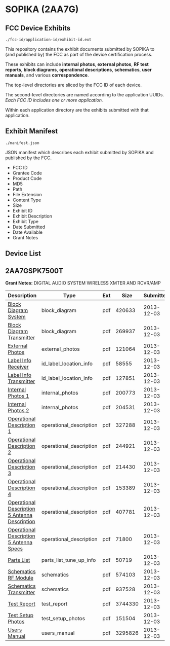 # SOPIKA (2AA7G)
## FCC Device Exhibits

```
./fcc-id/application-id/exhibit-id.ext
```

This repository contains the exhibit documents submitted by SOPIKA to (and published by) the FCC as part of the device certification process.

These exhibits can include **internal photos**, **external photos**, **RF test reports**, **block diagrams**, **operational descriptions**, **schematics**, **user manuals**, and various **correspondence**.

The top-level directories are sliced by the FCC ID of each device.

The second-level directories are named according to the application UUIDs. *Each FCC ID includes one or more application.*

Within each application directory are the exhibits submitted with that application. 

## Exhibit Manifest

```
./manifest.json
```

JSON manifest which describes each exhibit submitted by SOPIKA and published by the FCC.

- FCC ID
- Grantee Code
- Product Code
- MD5
- Path
- File Extension
- Content Type
- Size
- Exhibit ID
- Exhibit Description
- Exhibit Type
- Date Submitted
- Date Available
- Grant Notes

## Device List
## 2AA7GSPK7500T
**Grant Notes:** DIGITAL AUDIO SYSTEM WIRELESS XMTER AND RCVR/AMP

| Description | Type | Ext | Size | Submitted | Available |
| ----------- | ---- | --- | ---- | --------- | --------- |
| [Block Diagram System](2AA7GSPK7500T/98f8daea31158daa68a294d75cf200e6/2132945.pdf) | block_diagram | pdf | 420633 | 2013-12-03 | 2013-12-03 |
| [Block Diagram Transmitter](2AA7GSPK7500T/98f8daea31158daa68a294d75cf200e6/2132946.pdf) | block_diagram | pdf | 269937 | 2013-12-03 | 2013-12-03 |
| [External Photos](2AA7GSPK7500T/98f8daea31158daa68a294d75cf200e6/2132947.pdf) | external_photos | pdf | 121064 | 2013-12-03 | 2013-12-03 |
| [Label Info Receiver](2AA7GSPK7500T/98f8daea31158daa68a294d75cf200e6/2132948.pdf) | id_label_location_info | pdf | 58555 | 2013-12-03 | 2013-12-03 |
| [Label Info Transmitter](2AA7GSPK7500T/98f8daea31158daa68a294d75cf200e6/2132949.pdf) | id_label_location_info | pdf | 127851 | 2013-12-03 | 2013-12-03 |
| [Internal Photos 1](2AA7GSPK7500T/98f8daea31158daa68a294d75cf200e6/2132961.pdf) | internal_photos | pdf | 200773 | 2013-12-03 | 2013-12-03 |
| [Internal Photos 2](2AA7GSPK7500T/98f8daea31158daa68a294d75cf200e6/2132962.pdf) | internal_photos | pdf | 204531 | 2013-12-03 | 2013-12-03 |
| [Operational Description 1](2AA7GSPK7500T/98f8daea31158daa68a294d75cf200e6/2132951.pdf) | operational_description | pdf | 327288 | 2013-12-03 | 2013-12-03 |
| [Operational Description 2](2AA7GSPK7500T/98f8daea31158daa68a294d75cf200e6/2132952.pdf) | operational_description | pdf | 244921 | 2013-12-03 | 2013-12-03 |
| [Operational Description 3](2AA7GSPK7500T/98f8daea31158daa68a294d75cf200e6/2132953.pdf) | operational_description | pdf | 214430 | 2013-12-03 | 2013-12-03 |
| [Operational Description 4](2AA7GSPK7500T/98f8daea31158daa68a294d75cf200e6/2132954.pdf) | operational_description | pdf | 153389 | 2013-12-03 | 2013-12-03 |
| [Operational Description 5 Antenna Description](2AA7GSPK7500T/98f8daea31158daa68a294d75cf200e6/2118014.pdf) | operational_description | pdf | 407781 | 2013-12-03 | 2013-12-03 |
| [Operational Description 5 Antenna Specs](2AA7GSPK7500T/98f8daea31158daa68a294d75cf200e6/2132956.pdf) | operational_description | pdf | 71800 | 2013-12-03 | 2013-12-03 |
| [Parts List](2AA7GSPK7500T/98f8daea31158daa68a294d75cf200e6/2132957.pdf) | parts_list_tune_up_info | pdf | 50719 | 2013-12-03 | 2013-12-03 |
| [Schematics RF Module](2AA7GSPK7500T/98f8daea31158daa68a294d75cf200e6/2132958.pdf) | schematics | pdf | 574103 | 2013-12-03 | 2013-12-03 |
| [Schematics Transmitter](2AA7GSPK7500T/98f8daea31158daa68a294d75cf200e6/2132959.pdf) | schematics | pdf | 937528 | 2013-12-03 | 2013-12-03 |
| [Test Report](2AA7GSPK7500T/98f8daea31158daa68a294d75cf200e6/2132960.pdf) | test_report | pdf | 3744330 | 2013-12-03 | 2013-12-03 |
| [Test Setup Photos](2AA7GSPK7500T/98f8daea31158daa68a294d75cf200e6/2132963.pdf) | test_setup_photos | pdf | 151504 | 2013-12-03 | 2013-12-03 |
| [Users Manual](2AA7GSPK7500T/98f8daea31158daa68a294d75cf200e6/2132950.pdf) | users_manual | pdf | 3295826 | 2013-12-03 | 2013-12-03 |
